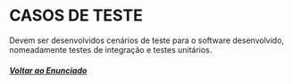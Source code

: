 # CASOS DE TESTE

Devem ser desenvolvidos cenários de teste para o software desenvolvido, nomeadamente testes de integração e testes unitários.

##### [Voltar ao Enunciado](Enunciado.md)
